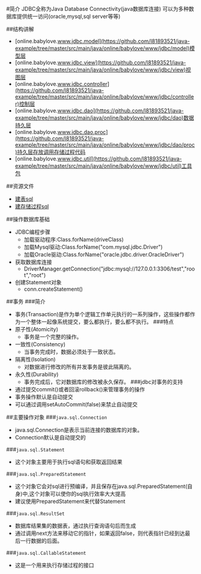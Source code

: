 #简介
JDBC全称为Java Database Connectivity(java数据库连接)
可以为多种数据库提供统一访问(oracle,mysql,sql server等等)

##结构讲解

* [online.babylove.www.jdbc.model](https://github.com/l81893521/java-example/tree/master/src/main/java/online/babylove/www/jdbc/model)模型层
* [online.babylove.www.jdbc.view](https://github.com/l81893521/java-example/tree/master/src/main/java/online/babylove/www/jdbc/view)视图层
* [online.babylove.www.jdbc.controller](https://github.com/l81893521/java-example/tree/master/src/main/java/online/babylove/www/jdbc/controller)控制层
* [online.babylove.www.jdbc.dao](https://github.com/l81893521/java-example/tree/master/src/main/java/online/babylove/www/jdbc/dao)数据持久层
* [online.babylove.www.jdbc.dao.proc](https://github.com/l81893521/java-example/tree/master/src/main/java/online/babylove/www/jdbc/dao/proc)持久层存放调用存储过程代码
* [online.babylove.www.jdbc.util](https://github.com/l81893521/java-example/tree/master/src/main/java/online/babylove/www/jdbc/util)工具包

##资源文件

* [建表sql](https://github.com/l81893521/java-example/tree/master/src/main/resources/jdbc/table)
* [建存储过程sql](https://github.com/l81893521/java-example/tree/master/src/main/resources/jdbc/table)



##操作数据库基础
* JDBC编程步骤
	* 加载驱动程序:Class.forName(driveClass)
	* 加载Mysql驱动:Class.forName("com.mysql.jdbc.Driver")
	* 加载Oracle驱动:Class.forName("oracle.jdbc.driver.OracleDriver")
* 获取数据库连接
	* DriverManager.getConnection("jdbc:mysql://127.0.0.1:3306/test","root","root")
* 创建Statement对象
	* conn.createStatement()

##事务
###简介
* 事务(Transaction)是作为单个逻辑工作单元执行的一系列操作，这些操作都作为一个整体一起像系统提交，要么都执行，要么都不执行。
###特点
* 原子性(Atomicity)
	* 事务是一个完整的操作。
* 一致性(Consistency)
	* 当事务完成时，数据必须处于一致状态。
* 隔离性(Isolation)
	* 对数据进行修改的所有并发事务是彼此隔离的。
* 永久性(Durability)
	* 事务完成后，它对数据库的修改被永久保存。
###jdbc对事务的支持
* 通过提交commit()或者回滚rollback()来管理事务的操作
* 事务操作默认是自动提交
* 可以通过调用setAutoCommit(false)来禁止自动提交
	
##主要操作对象
###`java.sql.Connection`
* java.sql.Connection是表示当前连接的数据库的对象。
* Connection默认是自动提交的

###`java.sql.Statement`
* 这个对象主要用于执行sql语句和获取返回结果

###`java.sql.PreparedStatement`
* 这个对象它会对sql进行预编译，并且保存在java.sql.PreparedStatement(自身)中,这个对象可以使你的sql执行效率大大提高
* 建议使用PreparedStatement来代替Statement

###`java.sql.ResultSet`
* 数据库结果集的数据表，通过执行查询语句后而生成
* 通过调用next方法来移动它的指针，如果返回false，则代表指针已经到达最后一行数据的后面。

###`java.sql.CallableStatement`
* 这是一个用来执行存储过程的接口